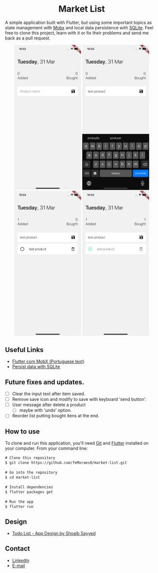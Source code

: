 <h1 align="center">Market List</h1>

A simple application built with Flutter, but using some important topics as state management with [Mobx](https://mobx.netlify.com/) and local data persistence with [SQLite](https://pub.dev/packages/sqflite). Feel free to clone this project, learn with it or fix their problems and send me back as a pull request.

<p align="center">
  <img width="220" src="print_readme/print_001.png"/>
  <img width="220" src="print_readme/print_002.png"/>
  <img width="220" src="print_readme/print_003.png"/>
  <img width="220" src="print_readme/print_004.png"/>
</p>

## Useful Links
 - [Flutter com MobX (Portuguese text)](https://medium.com/flutter-comunidade-br/flutter-com-mobx-c0f4762fbd1a)
 - [Persist data with SQLite](https://flutter.dev/docs/cookbook/persistence/sqlite)

## Future fixes and updates.
  - [ ] Clear the input text after item saved.
  - [ ] Remove save icon and modify to save with keyboard 'send button'.
  - [ ] User message after delete a product
     - [ ] maybe with 'undo' option.
  - [ ] Reorder list putting bought itens at the end.

## How to use
To clone and run this application, you'll need [Git](https://git-scm.com/downloads) and [Flutter](https://flutter.dev/docs/get-started/install) installed on your computer. From your command line:

```
# Clone this repository
$ git clone https://github.com/feMoraes0/market-list.git

# Go into the repository
$ cd market-list

# Install dependencies
$ flutter packages get

# Run the app
$ flutter run
```

## Design
 - [Todo List - App Design by Shoaib Sayyed](https://dribbble.com/shots/5642001-Todo-List-App-Design)

## Contact
  - <a target="_blank" href="https://www.linkedin.com/in/fernando-moraes-48a26916a/">LinkedIn</a>
  - <a target="_blank" href="mailto:fernandomoraes.lopes@gmail.com">E-mail</a>
